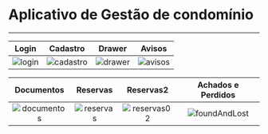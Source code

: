 # Aplicativo de Gestão de condomínio
***


|Login|Cadastro|Drawer|Avisos|
|:-:|:-:|:-:|:-:|
|![login](https://user-images.githubusercontent.com/62404862/161299382-cf8ee82a-beea-4a91-865c-3b5bfbb6c4ed.jpeg)|![cadastro](https://user-images.githubusercontent.com/62404862/161299424-dbb3d5dc-e6fd-4c0c-9f71-b6528381bc1c.jpeg)|![drawer](https://user-images.githubusercontent.com/62404862/161299513-73224f10-7349-4646-a026-7afa3e16b6c2.jpeg)|![avisos](https://user-images.githubusercontent.com/62404862/161300485-63eb4d80-4d76-4b64-813f-130f7c4a08c1.jpeg)|

|Documentos|Reservas|Reservas2|Achados e Perdidos|
|:-:|:-:|:-:|:-:|
|![documentos](https://user-images.githubusercontent.com/62404862/161300522-c524b000-90b5-4b9c-b029-afb52c0e8888.jpeg)|![reservas](https://user-images.githubusercontent.com/62404862/161300947-f3209186-18ee-4845-be9b-4c9a3bb8fc7b.jpeg)|![reservas02](https://user-images.githubusercontent.com/62404862/161300974-50608ef8-945b-4c84-a922-0df8b6d666c8.jpeg)|![foundAndLost](https://user-images.githubusercontent.com/62404862/161301016-6d211ff5-bace-4038-b79d-774d45d39695.jpeg)|
